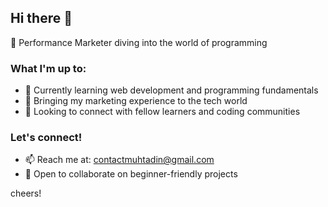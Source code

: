 ## Hi there 👋

🚀 Performance Marketer diving into the world of programming

### What I'm up to:
- 🌱 Currently learning web development and programming fundamentals
- 💼 Bringing my marketing experience to the tech world
- 🤝 Looking to connect with fellow learners and coding communities

### Let's connect!
- 📫 Reach me at: contactmuhtadin@gmail.com
- 🌟 Open to collaborate on beginner-friendly projects

cheers!
